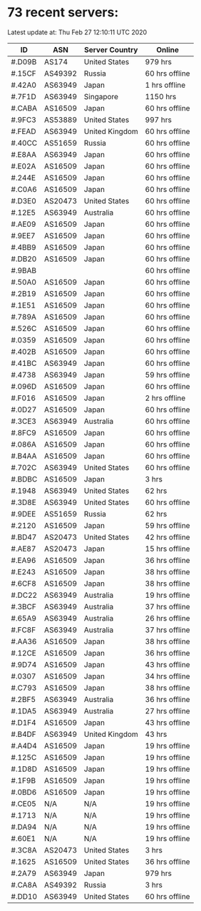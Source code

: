 # 73 recent servers:

Latest update at: Thu Feb 27 12:10:11 UTC 2020

| ID | ASN | Server Country | Online |
| -- | --- | -------------- | ------ |
| #.D09B | AS174 | United States | 979 hrs |
| #.15CF | AS49392 | Russia | 60 hrs offline |
| #.42A0 | AS63949 | Japan | 1 hrs offline |
| #.7F1D | AS63949 | Singapore | 1150 hrs |
| #.CABA | AS16509 | Japan | 60 hrs offline |
| #.9FC3 | AS53889 | United States | 997 hrs |
| #.FEAD | AS63949 | United Kingdom | 60 hrs offline |
| #.40CC | AS51659 | Russia | 60 hrs offline |
| #.E8AA | AS63949 | Japan | 60 hrs offline |
| #.E02A | AS16509 | Japan | 60 hrs offline |
| #.244E | AS16509 | Japan | 60 hrs offline |
| #.C0A6 | AS16509 | Japan | 60 hrs offline |
| #.D3E0 | AS20473 | United States | 60 hrs offline |
| #.12E5 | AS63949 | Australia | 60 hrs offline |
| #.AE09 | AS16509 | Japan | 60 hrs offline |
| #.9EE7 | AS16509 | Japan | 60 hrs offline |
| #.4BB9 | AS16509 | Japan | 60 hrs offline |
| #.DB20 | AS16509 | Japan | 60 hrs offline |
| #.9BAB |  |  | 60 hrs offline |
| #.50A0 | AS16509 | Japan | 60 hrs offline |
| #.2B19 | AS16509 | Japan | 60 hrs offline |
| #.1E51 | AS16509 | Japan | 60 hrs offline |
| #.789A | AS16509 | Japan | 60 hrs offline |
| #.526C | AS16509 | Japan | 60 hrs offline |
| #.0359 | AS16509 | Japan | 60 hrs offline |
| #.402B | AS16509 | Japan | 60 hrs offline |
| #.41BC | AS63949 | Japan | 60 hrs offline |
| #.4738 | AS63949 | Japan | 59 hrs offline |
| #.096D | AS16509 | Japan | 60 hrs offline |
| #.F016 | AS16509 | Japan | 2 hrs offline |
| #.0D27 | AS16509 | Japan | 60 hrs offline |
| #.3CE3 | AS63949 | Australia | 60 hrs offline |
| #.8FC9 | AS16509 | Japan | 60 hrs offline |
| #.086A | AS16509 | Japan | 60 hrs offline |
| #.B4AA | AS16509 | Japan | 60 hrs offline |
| #.702C | AS63949 | United States | 60 hrs offline |
| #.BDBC | AS16509 | Japan | 3 hrs |
| #.1948 | AS63949 | United States | 62 hrs |
| #.3D8E | AS63949 | United States | 60 hrs offline |
| #.9DEE | AS51659 | Russia | 62 hrs |
| #.2120 | AS16509 | Japan | 59 hrs offline |
| #.BD47 | AS20473 | United States | 42 hrs offline |
| #.AE87 | AS20473 | Japan | 15 hrs offline |
| #.EA96 | AS16509 | Japan | 36 hrs offline |
| #.E243 | AS16509 | Japan | 38 hrs offline |
| #.6CF8 | AS16509 | Japan | 38 hrs offline |
| #.DC22 | AS63949 | Australia | 19 hrs offline |
| #.3BCF | AS63949 | Australia | 37 hrs offline |
| #.65A9 | AS63949 | Australia | 26 hrs offline |
| #.FC8F | AS63949 | Australia | 37 hrs offline |
| #.AA36 | AS16509 | Japan | 38 hrs offline |
| #.12CE | AS16509 | Japan | 36 hrs offline |
| #.9D74 | AS16509 | Japan | 43 hrs offline |
| #.0307 | AS16509 | Japan | 34 hrs offline |
| #.C793 | AS16509 | Japan | 38 hrs offline |
| #.2BF5 | AS63949 | Australia | 36 hrs offline |
| #.1DA5 | AS63949 | Australia | 27 hrs offline |
| #.D1F4 | AS16509 | Japan | 43 hrs offline |
| #.B4DF | AS63949 | United Kingdom | 43 hrs |
| #.A4D4 | AS16509 | Japan | 19 hrs offline |
| #.125C | AS16509 | Japan | 19 hrs offline |
| #.1D8D | AS16509 | Japan | 19 hrs offline |
| #.1F9B | AS16509 | Japan | 19 hrs offline |
| #.0BD6 | AS16509 | Japan | 19 hrs offline |
| #.CE05 | N/A | N/A | 19 hrs offline |
| #.1713 | N/A | N/A | 19 hrs offline |
| #.DA94 | N/A | N/A | 19 hrs offline |
| #.60E1 | N/A | N/A | 19 hrs offline |
| #.3C8A | AS20473 | United States | 3 hrs |
| #.1625 | AS16509 | United States | 36 hrs offline |
| #.2A79 | AS63949 | Japan | 979 hrs |
| #.CA8A | AS49392 | Russia | 3 hrs |
| #.DD10 | AS63949 | United States | 60 hrs offline |

